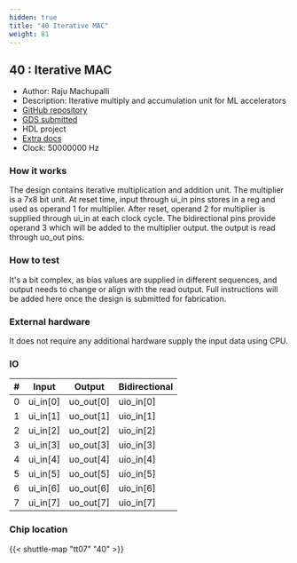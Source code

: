 ```yaml
---
hidden: true
title: "40 Iterative MAC"
weight: 81
---
```


## 40 : Iterative MAC

* Author: Raju Machupalli
* Description: Iterative multiply and accumulation unit for ML accelerators
* [GitHub repository](https://github.com/RajuMachupalli/tt07_iterativeMAC)
* [GDS submitted](https://github.com/RajuMachupalli/tt07_iterativeMAC/actions/runs/9332674809)
* HDL project
* [Extra docs]()
* Clock: 50000000 Hz

<!---

This file is used to generate your project datasheet. Please fill in the information below and delete any unused
sections.

You can also include images in this folder and reference them in the markdown. Each image must be less than
512 kb in size, and the combined size of all images must be less than 1 MB.
-->


### How it works

The design contains iterative multiplication and addition unit. The multiplier is a 7x8 bit unit. At reset time, input through ui_in pins stores in a reg and used as operand 1 for multiplier. After reset, operand 2 for multiplier is supplied through ui_in at each clock cycle. The bidirectional pins provide operand 3 which will be added to the multiplier output. the output is read through uo_out pins.

### How to test

It's a bit complex, as bias values are supplied in different sequences, and output needs to change or align with the read output. Full instructions will be added here once the design is submitted for fabrication.

### External hardware

It does not require any additional hardware supply the input data using CPU.


### IO

| #             | Input    | Output   | Bidirectional   |
| ------------- | -------- | -------- | --------------- |
| 0 | ui_in[0]  | uo_out[0]  | uio_in[0]        |
| 1 | ui_in[1]  | uo_out[1]  | uio_in[1]        |
| 2 | ui_in[2]  | uo_out[2]  | uio_in[2]        |
| 3 | ui_in[3]  | uo_out[3]  | uio_in[3]        |
| 4 | ui_in[4]  | uo_out[4]  | uio_in[4]        |
| 5 | ui_in[5]  | uo_out[5]  | uio_in[5]        |
| 6 | ui_in[6]  | uo_out[6]  | uio_in[6]        |
| 7 | ui_in[7]  | uo_out[7]  | uio_in[7]        |


### Chip location

{{< shuttle-map "tt07" "40" >}}

